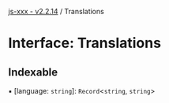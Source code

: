 [js-xxx - v2.2.14](../README.md) / Translations

# Interface: Translations

## Indexable

▪ [language: `string`]: `Record`\<`string`, `string`\>
